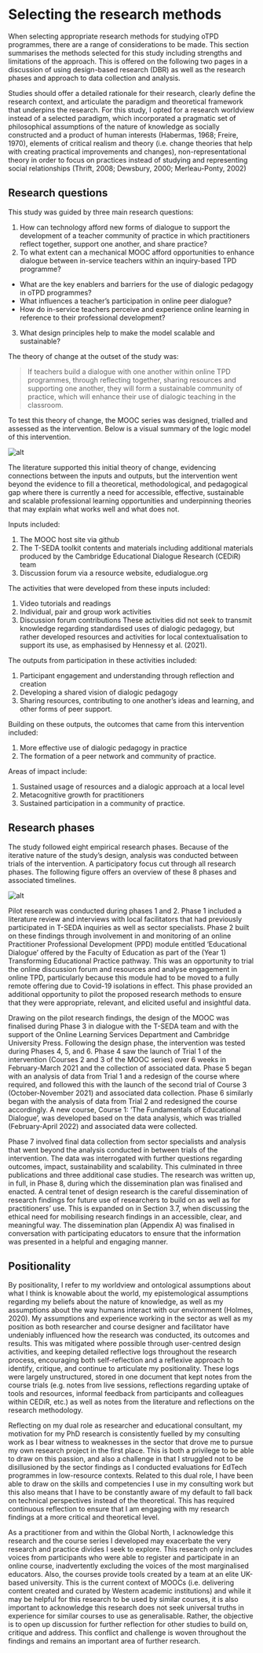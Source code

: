 # Selecting the research methods

When selecting appropriate research methods for studying oTPD programmes, there are a range of considerations to be made. This section summarises the methods selected for this study including strengths and limitations of the approach. This is offered on the following two pages in a discussion of using design-based research (DBR) as well as the research phases and approach to data collection and analysis.

Studies should offer a detailed rationale for their research, clearly define the research context, and articulate the paradigm and theoretical framework that underpins the research. For this study, I opted for a research worldview instead of a selected paradigm, which incorporated a pragmatic set of philosophical assumptions of the nature of knowledge as socially constructed and a product of human interests (Habermas, 1968; Freire, 1970), elements of critical realism and theory (i.e. change theories that help with creating practical improvements and changes), non-representational theory in order to focus on practices instead of studying and representing social relationships (Thrift, 2008; Dewsbury, 2000; Merleau-Ponty, 2002)

## Research questions

This study was guided by three main research questions:

1. How can technology afford new forms of dialogue to support the development of a teacher community of practice in which practitioners reflect together, support one another, and share practice?
2. To what extent can a mechanical MOOC afford opportunities to enhance dialogue between in-service teachers within an inquiry-based TPD programme?
- What are the key enablers and barriers for the use of dialogic pedagogy in oTPD programmes?
- What influences a teacher’s participation in online peer dialogue?
- How do in-service teachers perceive and experience online learning in reference to their professional development?
3. What design principles help to make the model scalable and sustainable?

The theory of change at the outset of the study was:

> If teachers build a dialogue with one another within online TPD programmes, through reflecting together, sharing resources and supporting one another, they will form a sustainable community of practice, which will enhance their use of dialogic teaching in the classroom.

To test this theory of change, the MOOC series was designed, trialled and assessed as the intervention. Below is a visual summary of the logic model of this intervention.

![alt](https://mbrugha.github.io/dissertation/img/logicmodel.png)
 
The literature supported this initial theory of change, evidencing connections between the inputs and outputs, but the intervention went beyond the evidence to fill a theoretical, methodological, and pedagogical gap where there is currently a need for accessible, effective, sustainable and scalable professional learning opportunities and underpinning theories that may explain what works well and what does not.

Inputs included:
1. The MOOC host site via github
2. The T-SEDA toolkit contents and materials including additional materials produced by the Cambridge Educational Dialogue Research (CEDiR) team
3. Discussion forum via a resource website, edudialogue.org

The activities that were developed from these inputs included:
1. Video tutorials and readings
2. Individual, pair and group work activities
3. Discussion forum contributions
These activities did not seek to transmit knowledge regarding standardised uses of dialogic pedagogy, but rather developed resources and activities for local contextualisation to support its use, as emphasised by Hennessy et al. (2021).

The outputs from participation in these activities included:
1. Participant engagement and understanding through reflection and creation
2. Developing a shared vision of dialogic pedagogy
3. Sharing resources, contributing to one another’s ideas and learning, and other forms of peer support.

Building on these outputs, the outcomes that came from this intervention included:
1. More effective use of dialogic pedagogy in practice
2. The formation of a peer network and community of practice.

Areas of impact include:
1. Sustained usage of resources and a dialogic approach at a local level
2. Metacognitive growth for practitioners
3. Sustained participation in a community of practice.

## Research phases
The study followed eight empirical research phases. Because of the iterative nature of the study’s design, analysis was conducted between trials of the intervention. A participatory focus cut through all research phases. The following figure offers an overview of these 8 phases and associated timelines.

![alt](https://mbrugha.github.io/dissertation/img/researchphases.png)

Pilot research was conducted during phases 1 and 2. Phase 1 included a literature review and interviews with local facilitators that had previously participated in T-SEDA inquiries as well as sector specialists. Phase 2 built on these findings through involvement in and monitoring of an online Practitioner Professional Development (PPD) module entitled ‘Educational Dialogue’ offered by the Faculty of Education as part of the (Year 1) Transforming Educational Practice pathway. This was an opportunity to trial the online discussion forum and resources and analyse engagement in online TPD, particularly because this module had to be moved to a fully remote offering due to Covid-19 isolations in effect. This phase provided an additional opportunity to pilot the proposed research methods to ensure that they were appropriate, relevant, and elicited useful and insightful data.

Drawing on the pilot research findings, the design of the MOOC was finalised during Phase 3 in dialogue with the T-SEDA team and with the support of the Online Learning Services Department and Cambridge University Press. Following the design phase, the intervention was tested during Phases 4, 5, and 6. Phase 4 saw the launch of Trial 1 of the intervention (Courses 2 and 3 of the MOOC series) over 6 weeks in February-March 2021 and the collection of associated data. Phase 5 began with an analysis of data from Trial 1 and a redesign of the course where required, and followed this with the launch of the second trial of Course 3 (October-November 2021) and associated data collection. Phase 6 similarly began with the analysis of data from Trial 2 and redesigned the course accordingly. A new course, Course 1: ‘The Fundamentals of Educational Dialogue’, was developed based on the data analysis, which was trialled (February-April 2022) and associated data were collected.

Phase 7 involved final data collection from sector specialists and analysis that went beyond the analysis conducted in between trials of the intervention. The data was interrogated with further questions regarding outcomes, impact, sustainability and scalability. This culminated in three publications and three additional case studies. The research was written up, in full, in Phase 8, during which the dissemination plan was finalised and enacted. A central tenet of design research is the careful dissemination of research findings for future use of researchers to build on as well as for practitioners’ use. This is expanded on in Section 3.7, when discussing the ethical need for mobilising research findings in an accessible, clear, and meaningful way. The dissemination plan (Appendix A) was finalised in conversation with participating educators to ensure that the information was presented in a helpful and engaging manner.

## Positionality

By positionality, I refer to my worldview and ontological assumptions about what I think is knowable about the world, my epistemological assumptions regarding my beliefs about the nature of knowledge, as well as my assumptions about the way humans interact with our environment (Holmes, 2020). My assumptions and experience working in the sector as well as my position as both researcher and course designer and facilitator have undeniably influenced how the research was conducted, its outcomes and results. This was mitigated where possible through user-centred design activities, and keeping detailed reflective logs throughout the research process, encouraging both self-reflection and a reflexive approach to identify, critique, and continue to articulate my positionality. These logs were largely unstructured, stored in one document that kept notes from the course trials (e.g. notes from live sessions, reflections regarding uptake of tools and resources, informal feedback from participants and colleagues within CEDiR, etc.) as well as notes from the literature and reflections on the research methodology.

Reflecting on my dual role as researcher and educational consultant, my motivation for my PhD research is consistently fuelled by my consulting work as I bear witness to weaknesses in the sector that drove me to pursue my own research project in the first place. This is both a privilege to be able to draw on this passion, and also a challenge in that I struggled not to be disillusioned by the sector findings as I conducted evaluations for EdTech programmes in low-resource contexts. Related to this dual role, I have been able to draw on the skills and competencies I use in my consulting work but this also means that I have to be constantly aware of my default to fall back on technical perspectives instead of the theoretical. This has required continuous reflection to ensure that I am engaging with my research findings at a more critical and theoretical level.

As a practitioner from and within the Global North, I acknowledge this research and the course series I developed may exacerbate the very research and practice divides I seek to explore. This research only includes voices from participants who were able to register and participate in an online course, inadvertently excluding the voices of the most marginalised educators. Also, the courses provide tools created by a team at an elite UK-based university. This is the current context of MOOCs (i.e. delivering content created and curated by Western academic institutions) and while it may be helpful for this research to be used by similar courses, it is also important to acknowledge this research does not seek universal truths in experience for similar courses to use as generalisable. Rather, the objective is to open up discussion for further reflection for other studies to build on, critique and address. This conflict and challenge is woven throughout the findings and remains an important area of further research.
